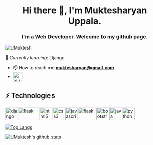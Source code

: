 <h1 align="center">Hi there 👋, I'm Muktesharyan Uppala.</h1>
<h3 align="center"> I'm a Web Developer. Welcome to my github page.</h3>

<p align="left"> <img src="https://komarev.com/ghpvc/?username=UMuktesh" alt="UMuktesh" /> </p>

🌱 *Currently learning*: Django

- 📫 How to reach me [**muktesharyan@gmail.com**](mailto:muktesharyan@gmail.com)
- <a href="https://www.linkedin.com/in/muktesharyan-uppala-b763841b0/" target="blank"><img align="center" src="https://cdn.jsdelivr.net/npm/simple-icons@3.0.1/icons/linkedin.svg" alt="muktesharyan-uppala-b763841b0" height="30" width="30" /></a></a>

<h2> ⚡ Technologies</h2>

<p align="left"><img src="https://devicons.github.io/devicon/devicon.git/icons/django/django-original.svg" alt="django" width="40" height="40"/><img src="https://www.vectorlogo.zone/logos/pocoo_flask/pocoo_flask-ar21.svg" alt="flask" width="70" height="40"/><img src="https://devicons.github.io/devicon/devicon.git/icons/html5/html5-original-wordmark.svg" alt="html5" width="40" height="40"/><img src="https://devicons.github.io/devicon/devicon.git/icons/css3/css3-original-wordmark.svg" alt="css3" width="40" height="40"/><img src="https://devicons.github.io/devicon/devicon.git/icons/javascript/javascript-original.svg" alt="javascript" width="40" height="40"/><img src="https://www.vectorlogo.zone/logos/sass-lang/sass-lang-ar21.svg" alt="flask" width="60" height="40"/><img src="https://devicons.github.io/devicon/devicon.git/icons/bootstrap/bootstrap-plain.svg" alt="bootstrap" width="40" height="40"/><img src="https://devicons.github.io/devicon/devicon.git/icons/java/java-original-wordmark.svg" alt="java" width="40" height="40"/><img src="https://devicons.github.io/devicon/devicon.git/icons/python/python-original.svg" alt="python" width="40" height="40"/></p>

[![Top Langs](https://github-readme-stats.vercel.app/api/top-langs/?username=UMuktesh&layout=compact)](https://github.com/anuraghazra/github-readme-stats)

![UMuktesh's github stats](https://github-readme-stats.vercel.app/api?username=UMuktesh&show_icons=true&hide=stars)
